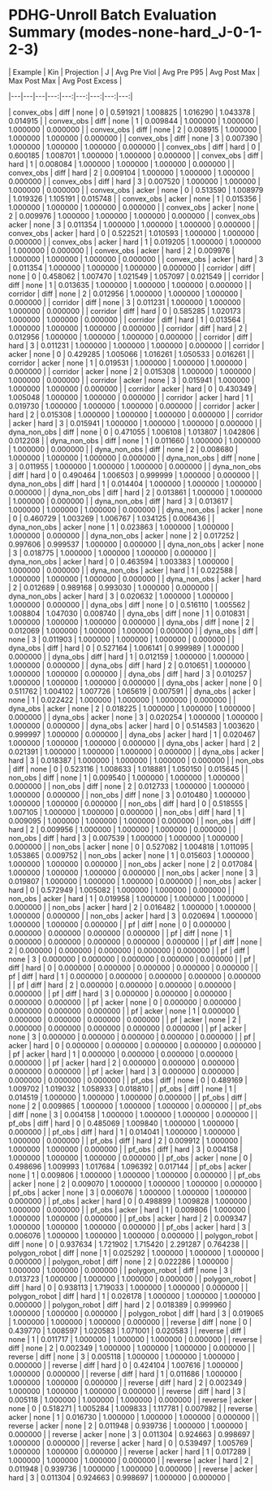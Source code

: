 # PDHG-Unroll Batch Evaluation Summary (modes-none-hard_J-0-1-2-3)

| Example | Kin | Projection | J | Avg Pre Viol | Avg Pre P95 | Avg Post Max | Max Post Max | Avg Post Excess |

|---|---|---|---:|---:|---:|---:|---:|---:|

| convex_obs | diff | none | 0 | 0.591921 | 1.008825 | 1.016290 | 1.043378 | 0.014915 |
| convex_obs | diff | none | 1 | 0.009844 | 1.000000 | 1.000000 | 1.000000 | 0.000000 |
| convex_obs | diff | none | 2 | 0.008915 | 1.000000 | 1.000000 | 1.000000 | 0.000000 |
| convex_obs | diff | none | 3 | 0.007390 | 1.000000 | 1.000000 | 1.000000 | 0.000000 |
| convex_obs | diff | hard | 0 | 0.600185 | 1.008701 | 1.000000 | 1.000000 | 0.000000 |
| convex_obs | diff | hard | 1 | 0.008084 | 1.000000 | 1.000000 | 1.000000 | 0.000000 |
| convex_obs | diff | hard | 2 | 0.009104 | 1.000000 | 1.000000 | 1.000000 | 0.000000 |
| convex_obs | diff | hard | 3 | 0.007520 | 1.000000 | 1.000000 | 1.000000 | 0.000000 |
| convex_obs | acker | none | 0 | 0.513590 | 1.008979 | 1.019326 | 1.105191 | 0.015748 |
| convex_obs | acker | none | 1 | 0.015356 | 1.000000 | 1.000000 | 1.000000 | 0.000000 |
| convex_obs | acker | none | 2 | 0.009976 | 1.000000 | 1.000000 | 1.000000 | 0.000000 |
| convex_obs | acker | none | 3 | 0.011354 | 1.000000 | 1.000000 | 1.000000 | 0.000000 |
| convex_obs | acker | hard | 0 | 0.522521 | 1.010593 | 1.000000 | 1.000000 | 0.000000 |
| convex_obs | acker | hard | 1 | 0.019205 | 1.000000 | 1.000000 | 1.000000 | 0.000000 |
| convex_obs | acker | hard | 2 | 0.009976 | 1.000000 | 1.000000 | 1.000000 | 0.000000 |
| convex_obs | acker | hard | 3 | 0.011354 | 1.000000 | 1.000000 | 1.000000 | 0.000000 |
| corridor | diff | none | 0 | 0.458062 | 1.007470 | 1.021549 | 1.057097 | 0.021549 |
| corridor | diff | none | 1 | 0.013635 | 1.000000 | 1.000000 | 1.000000 | 0.000000 |
| corridor | diff | none | 2 | 0.012956 | 1.000000 | 1.000000 | 1.000000 | 0.000000 |
| corridor | diff | none | 3 | 0.011231 | 1.000000 | 1.000000 | 1.000000 | 0.000000 |
| corridor | diff | hard | 0 | 0.585285 | 1.020173 | 1.000000 | 1.000000 | 0.000000 |
| corridor | diff | hard | 1 | 0.013564 | 1.000000 | 1.000000 | 1.000000 | 0.000000 |
| corridor | diff | hard | 2 | 0.012956 | 1.000000 | 1.000000 | 1.000000 | 0.000000 |
| corridor | diff | hard | 3 | 0.011231 | 1.000000 | 1.000000 | 1.000000 | 0.000000 |
| corridor | acker | none | 0 | 0.429285 | 1.005066 | 1.016261 | 1.050533 | 0.016261 |
| corridor | acker | none | 1 | 0.019531 | 1.000000 | 1.000000 | 1.000000 | 0.000000 |
| corridor | acker | none | 2 | 0.015308 | 1.000000 | 1.000000 | 1.000000 | 0.000000 |
| corridor | acker | none | 3 | 0.015941 | 1.000000 | 1.000000 | 1.000000 | 0.000000 |
| corridor | acker | hard | 0 | 0.430349 | 1.005048 | 1.000000 | 1.000000 | 0.000000 |
| corridor | acker | hard | 1 | 0.019730 | 1.000000 | 1.000000 | 1.000000 | 0.000000 |
| corridor | acker | hard | 2 | 0.015308 | 1.000000 | 1.000000 | 1.000000 | 0.000000 |
| corridor | acker | hard | 3 | 0.015941 | 1.000000 | 1.000000 | 1.000000 | 0.000000 |
| dyna_non_obs | diff | none | 0 | 0.471055 | 1.006108 | 1.013807 | 1.042806 | 0.012208 |
| dyna_non_obs | diff | none | 1 | 0.011660 | 1.000000 | 1.000000 | 1.000000 | 0.000000 |
| dyna_non_obs | diff | none | 2 | 0.008680 | 1.000000 | 1.000000 | 1.000000 | 0.000000 |
| dyna_non_obs | diff | none | 3 | 0.011955 | 1.000000 | 1.000000 | 1.000000 | 0.000000 |
| dyna_non_obs | diff | hard | 0 | 0.490464 | 1.006503 | 0.999999 | 1.000000 | 0.000000 |
| dyna_non_obs | diff | hard | 1 | 0.014404 | 1.000000 | 1.000000 | 1.000000 | 0.000000 |
| dyna_non_obs | diff | hard | 2 | 0.013861 | 1.000000 | 1.000000 | 1.000000 | 0.000000 |
| dyna_non_obs | diff | hard | 3 | 0.013617 | 1.000000 | 1.000000 | 1.000000 | 0.000000 |
| dyna_non_obs | acker | none | 0 | 0.460729 | 1.003269 | 1.006767 | 1.034125 | 0.006436 |
| dyna_non_obs | acker | none | 1 | 0.023863 | 1.000000 | 1.000000 | 1.000000 | 0.000000 |
| dyna_non_obs | acker | none | 2 | 0.017252 | 0.997606 | 0.999537 | 1.000000 | 0.000000 |
| dyna_non_obs | acker | none | 3 | 0.018775 | 1.000000 | 1.000000 | 1.000000 | 0.000000 |
| dyna_non_obs | acker | hard | 0 | 0.463594 | 1.003383 | 1.000000 | 1.000000 | 0.000000 |
| dyna_non_obs | acker | hard | 1 | 0.022588 | 1.000000 | 1.000000 | 1.000000 | 0.000000 |
| dyna_non_obs | acker | hard | 2 | 0.012689 | 0.989168 | 0.993030 | 1.000000 | 0.000000 |
| dyna_non_obs | acker | hard | 3 | 0.020632 | 1.000000 | 1.000000 | 1.000000 | 0.000000 |
| dyna_obs | diff | none | 0 | 0.516110 | 1.005562 | 1.008804 | 1.047030 | 0.008740 |
| dyna_obs | diff | none | 1 | 0.010831 | 1.000000 | 1.000000 | 1.000000 | 0.000000 |
| dyna_obs | diff | none | 2 | 0.012069 | 1.000000 | 1.000000 | 1.000000 | 0.000000 |
| dyna_obs | diff | none | 3 | 0.011903 | 1.000000 | 1.000000 | 1.000000 | 0.000000 |
| dyna_obs | diff | hard | 0 | 0.527164 | 1.006141 | 0.999989 | 1.000000 | 0.000000 |
| dyna_obs | diff | hard | 1 | 0.012159 | 1.000000 | 1.000000 | 1.000000 | 0.000000 |
| dyna_obs | diff | hard | 2 | 0.010651 | 1.000000 | 1.000000 | 1.000000 | 0.000000 |
| dyna_obs | diff | hard | 3 | 0.010257 | 1.000000 | 1.000000 | 1.000000 | 0.000000 |
| dyna_obs | acker | none | 0 | 0.511762 | 1.004102 | 1.007726 | 1.065619 | 0.007591 |
| dyna_obs | acker | none | 1 | 0.022422 | 1.000000 | 1.000000 | 1.000000 | 0.000000 |
| dyna_obs | acker | none | 2 | 0.018225 | 1.000000 | 1.000000 | 1.000000 | 0.000000 |
| dyna_obs | acker | none | 3 | 0.020254 | 1.000000 | 1.000000 | 1.000000 | 0.000000 |
| dyna_obs | acker | hard | 0 | 0.514583 | 1.003620 | 0.999997 | 1.000000 | 0.000000 |
| dyna_obs | acker | hard | 1 | 0.020467 | 1.000000 | 1.000000 | 1.000000 | 0.000000 |
| dyna_obs | acker | hard | 2 | 0.021391 | 1.000000 | 1.000000 | 1.000000 | 0.000000 |
| dyna_obs | acker | hard | 3 | 0.018387 | 1.000000 | 1.000000 | 1.000000 | 0.000000 |
| non_obs | diff | none | 0 | 0.523116 | 1.008633 | 1.018881 | 1.050150 | 0.015645 |
| non_obs | diff | none | 1 | 0.009540 | 1.000000 | 1.000000 | 1.000000 | 0.000000 |
| non_obs | diff | none | 2 | 0.012733 | 1.000000 | 1.000000 | 1.000000 | 0.000000 |
| non_obs | diff | none | 3 | 0.010480 | 1.000000 | 1.000000 | 1.000000 | 0.000000 |
| non_obs | diff | hard | 0 | 0.518555 | 1.007105 | 1.000000 | 1.000000 | 0.000000 |
| non_obs | diff | hard | 1 | 0.009095 | 1.000000 | 1.000000 | 1.000000 | 0.000000 |
| non_obs | diff | hard | 2 | 0.009956 | 1.000000 | 1.000000 | 1.000000 | 0.000000 |
| non_obs | diff | hard | 3 | 0.007539 | 1.000000 | 1.000000 | 1.000000 | 0.000000 |
| non_obs | acker | none | 0 | 0.527082 | 1.004818 | 1.011095 | 1.053865 | 0.009752 |
| non_obs | acker | none | 1 | 0.015603 | 1.000000 | 1.000000 | 1.000000 | 0.000000 |
| non_obs | acker | none | 2 | 0.017084 | 1.000000 | 1.000000 | 1.000000 | 0.000000 |
| non_obs | acker | none | 3 | 0.019807 | 1.000000 | 1.000000 | 1.000000 | 0.000000 |
| non_obs | acker | hard | 0 | 0.572949 | 1.005082 | 1.000000 | 1.000000 | 0.000000 |
| non_obs | acker | hard | 1 | 0.019958 | 1.000000 | 1.000000 | 1.000000 | 0.000000 |
| non_obs | acker | hard | 2 | 0.016482 | 1.000000 | 1.000000 | 1.000000 | 0.000000 |
| non_obs | acker | hard | 3 | 0.020694 | 1.000000 | 1.000000 | 1.000000 | 0.000000 |
| pf | diff | none | 0 | 0.000000 | 0.000000 | 0.000000 | 0.000000 | 0.000000 |
| pf | diff | none | 1 | 0.000000 | 0.000000 | 0.000000 | 0.000000 | 0.000000 |
| pf | diff | none | 2 | 0.000000 | 0.000000 | 0.000000 | 0.000000 | 0.000000 |
| pf | diff | none | 3 | 0.000000 | 0.000000 | 0.000000 | 0.000000 | 0.000000 |
| pf | diff | hard | 0 | 0.000000 | 0.000000 | 0.000000 | 0.000000 | 0.000000 |
| pf | diff | hard | 1 | 0.000000 | 0.000000 | 0.000000 | 0.000000 | 0.000000 |
| pf | diff | hard | 2 | 0.000000 | 0.000000 | 0.000000 | 0.000000 | 0.000000 |
| pf | diff | hard | 3 | 0.000000 | 0.000000 | 0.000000 | 0.000000 | 0.000000 |
| pf | acker | none | 0 | 0.000000 | 0.000000 | 0.000000 | 0.000000 | 0.000000 |
| pf | acker | none | 1 | 0.000000 | 0.000000 | 0.000000 | 0.000000 | 0.000000 |
| pf | acker | none | 2 | 0.000000 | 0.000000 | 0.000000 | 0.000000 | 0.000000 |
| pf | acker | none | 3 | 0.000000 | 0.000000 | 0.000000 | 0.000000 | 0.000000 |
| pf | acker | hard | 0 | 0.000000 | 0.000000 | 0.000000 | 0.000000 | 0.000000 |
| pf | acker | hard | 1 | 0.000000 | 0.000000 | 0.000000 | 0.000000 | 0.000000 |
| pf | acker | hard | 2 | 0.000000 | 0.000000 | 0.000000 | 0.000000 | 0.000000 |
| pf | acker | hard | 3 | 0.000000 | 0.000000 | 0.000000 | 0.000000 | 0.000000 |
| pf_obs | diff | none | 0 | 0.489169 | 1.009702 | 1.019032 | 1.058933 | 0.018810 |
| pf_obs | diff | none | 1 | 0.014519 | 1.000000 | 1.000000 | 1.000000 | 0.000000 |
| pf_obs | diff | none | 2 | 0.009865 | 1.000000 | 1.000000 | 1.000000 | 0.000000 |
| pf_obs | diff | none | 3 | 0.004158 | 1.000000 | 1.000000 | 1.000000 | 0.000000 |
| pf_obs | diff | hard | 0 | 0.485069 | 1.009840 | 1.000000 | 1.000000 | 0.000000 |
| pf_obs | diff | hard | 1 | 0.014041 | 1.000000 | 1.000000 | 1.000000 | 0.000000 |
| pf_obs | diff | hard | 2 | 0.009912 | 1.000000 | 1.000000 | 1.000000 | 0.000000 |
| pf_obs | diff | hard | 3 | 0.004158 | 1.000000 | 1.000000 | 1.000000 | 0.000000 |
| pf_obs | acker | none | 0 | 0.498696 | 1.009993 | 1.017684 | 1.096392 | 0.017144 |
| pf_obs | acker | none | 1 | 0.009806 | 1.000000 | 1.000000 | 1.000000 | 0.000000 |
| pf_obs | acker | none | 2 | 0.009070 | 1.000000 | 1.000000 | 1.000000 | 0.000000 |
| pf_obs | acker | none | 3 | 0.006076 | 1.000000 | 1.000000 | 1.000000 | 0.000000 |
| pf_obs | acker | hard | 0 | 0.498899 | 1.009828 | 1.000000 | 1.000000 | 0.000000 |
| pf_obs | acker | hard | 1 | 0.009806 | 1.000000 | 1.000000 | 1.000000 | 0.000000 |
| pf_obs | acker | hard | 2 | 0.009347 | 1.000000 | 1.000000 | 1.000000 | 0.000000 |
| pf_obs | acker | hard | 3 | 0.006076 | 1.000000 | 1.000000 | 1.000000 | 0.000000 |
| polygon_robot | diff | none | 0 | 0.937634 | 1.721902 | 1.715420 | 2.291287 | 0.764238 |
| polygon_robot | diff | none | 1 | 0.025292 | 1.000000 | 1.000000 | 1.000000 | 0.000000 |
| polygon_robot | diff | none | 2 | 0.022286 | 1.000000 | 1.000000 | 1.000000 | 0.000000 |
| polygon_robot | diff | none | 3 | 0.013723 | 1.000000 | 1.000000 | 1.000000 | 0.000000 |
| polygon_robot | diff | hard | 0 | 0.938113 | 1.719033 | 1.000000 | 1.000000 | 0.000000 |
| polygon_robot | diff | hard | 1 | 0.026178 | 1.000000 | 1.000000 | 1.000000 | 0.000000 |
| polygon_robot | diff | hard | 2 | 0.018389 | 0.999960 | 1.000000 | 1.000000 | 0.000000 |
| polygon_robot | diff | hard | 3 | 0.019065 | 1.000000 | 1.000000 | 1.000000 | 0.000000 |
| reverse | diff | none | 0 | 0.439770 | 1.008597 | 1.020583 | 1.071001 | 0.020583 |
| reverse | diff | none | 1 | 0.011717 | 1.000000 | 1.000000 | 1.000000 | 0.000000 |
| reverse | diff | none | 2 | 0.002349 | 1.000000 | 1.000000 | 1.000000 | 0.000000 |
| reverse | diff | none | 3 | 0.005118 | 1.000000 | 1.000000 | 1.000000 | 0.000000 |
| reverse | diff | hard | 0 | 0.424104 | 1.007616 | 1.000000 | 1.000000 | 0.000000 |
| reverse | diff | hard | 1 | 0.011686 | 1.000000 | 1.000000 | 1.000000 | 0.000000 |
| reverse | diff | hard | 2 | 0.002349 | 1.000000 | 1.000000 | 1.000000 | 0.000000 |
| reverse | diff | hard | 3 | 0.005118 | 1.000000 | 1.000000 | 1.000000 | 0.000000 |
| reverse | acker | none | 0 | 0.518271 | 1.005284 | 1.009833 | 1.117781 | 0.007982 |
| reverse | acker | none | 1 | 0.016730 | 1.000000 | 1.000000 | 1.000000 | 0.000000 |
| reverse | acker | none | 2 | 0.011948 | 0.939736 | 1.000000 | 1.000000 | 0.000000 |
| reverse | acker | none | 3 | 0.011304 | 0.924663 | 0.998697 | 1.000000 | 0.000000 |
| reverse | acker | hard | 0 | 0.539497 | 1.005769 | 1.000000 | 1.000000 | 0.000000 |
| reverse | acker | hard | 1 | 0.017289 | 1.000000 | 1.000000 | 1.000000 | 0.000000 |
| reverse | acker | hard | 2 | 0.011948 | 0.939736 | 1.000000 | 1.000000 | 0.000000 |
| reverse | acker | hard | 3 | 0.011304 | 0.924663 | 0.998697 | 1.000000 | 0.000000 |